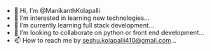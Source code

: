 - 👋 Hi, I’m @ManikanthKolapalli
- 👀 I’m interested in learning new technologies...
- 🌱 I’m currently learning full stack development...
- 💞️ I’m looking to collaborate on python or front end development...
- 📫 How to reach me by seshu.kolapalli410@gmail.com...

<!---
ManikanthKolapalli/ManikanthKolapalli is a ✨ special ✨ repository because its `README.md` (this file) appears on your GitHub profile.
You can click the Preview link to take a look at your changes.
--->

